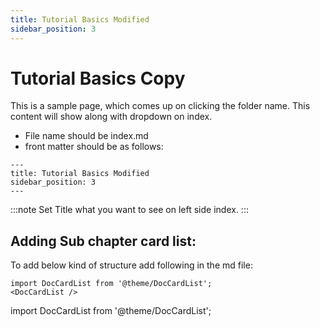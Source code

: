 ```yaml
---
title: Tutorial Basics Modified
sidebar_position: 3
---
```


# Tutorial Basics Copy

This is a sample page, which comes up on clicking the folder name.
This content will show along with dropdown on index.

- File name should be index.md
- front matter should be as follows:
```
---
title: Tutorial Basics Modified
sidebar_position: 3
---
```
:::note
Set Title what you want to see on left side index.
:::

## Adding Sub chapter card list:
To add below kind of structure add following in the md file:
```
import DocCardList from '@theme/DocCardList';
<DocCardList />
```

import DocCardList from '@theme/DocCardList';

<DocCardList />